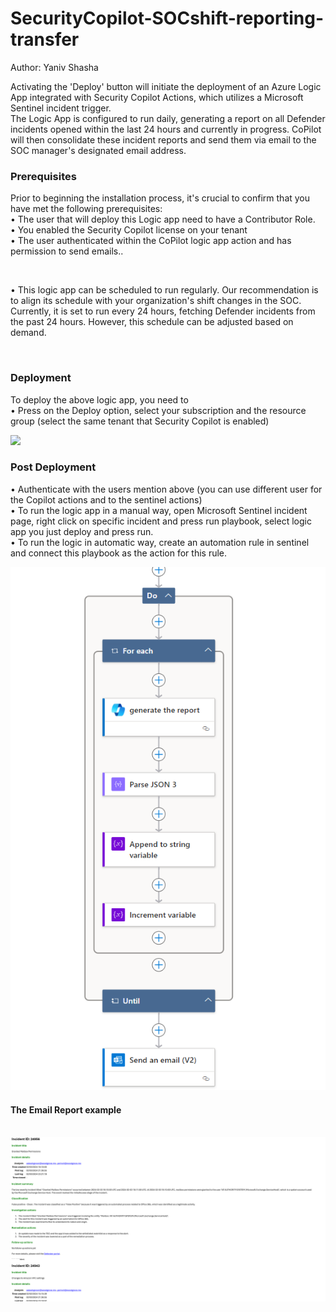 # SecurityCopilot-SOCshift-reporting-transfer
Author: Yaniv Shasha





Activating the 'Deploy' button will initiate the deployment of an Azure Logic App integrated with Security Copilot Actions, which utilizes a Microsoft Sentinel incident trigger. <br>
The Logic App is configured to run daily, generating a report on all Defender incidents opened within the last 24 hours and currently in progress. CoPilot will then consolidate these incident reports and send them via email to the SOC manager's designated email address.


### Prerequisites

Prior to beginning the installation process, it's crucial to confirm that you have met the following prerequisites: <br>
• The user that will deploy this Logic app need to have a Contributor Role.<br>
• You enabled the Security Copilot license on your tenant <br>
• The user authenticated within the CoPilot logic app action and has permission to send emails..<br>


<br>

• This logic app can be scheduled to run regularly. Our recommendation is to align its schedule with your organization's shift changes in the SOC. Currently, it is set to run every 24 hours, fetching Defender incidents from the past 24 hours. However, this schedule can be adjusted based on demand.<br>


<br>

### Deployment 

To deploy the above logic app, you need to<br>
•   Press on the Deploy option, select your subscription and the resource group (select the same tenant that Security Copilot is enabled)<br>

<a href="https://portal.azure.com/#create/Microsoft.Template/uri/https%3A%2F%2Fraw.githubusercontent.com%2FYaniv-Shasha%2FSecurityCopilot%2Fmain%2FPlaybooks%2FSecurityCopilot-SOCshift-reporting-transfer%2Fazuredeploy.json" target="_blank">
    <img src="https://aka.ms/deploytoazurebutton"/>
</a>
<br>

### Post Deployment

•   Authenticate with the users mention above (you can use different user for the Copilot actions and to the sentinel actions)<br>
•   To run the logic app in a manual way, open Microsoft Sentinel incident page, right click on specific incident and press run playbook, select logic app you just deploy and press run.<br>
•   To run the logic in automatic way, create an automation rule in sentinel and connect this playbook as the action for this rule.<br>



<img src="./images/designer.png"/>

#### The Email Report example

</br>
<img src="./images/email_report.png"/>

</br>


